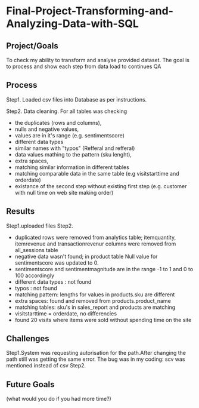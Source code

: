 # Final-Project-Transforming-and-Analyzing-Data-with-SQL

## Project/Goals

To check my ability to transform and analyse provided dataset. The goal is to process and show each step from data load to continues QA
## Process

Step1. Loaded csv files into Database as per instructions.

Step2. Data cleaning. For all tables was checking 
- the duplicates (rows and columns),
- nulls and negative values,
- values are in it's range (e.g. sentimentscore)
- different data types
- similar names with "typos" (Refferal and refferal)
- data values mathing to the pattern (sku lenght),
- extra spaces,
- matching similar information in different tables
- matching comparable data in the same table (e.g visitstarttime and orderdate)
- existance of the second step without existing first step (e.g. customer with null time on web site making order)

## Results
Step1.uploaded files
Step2. 
- duplicated rows were removed from analytics table; itemquantity, itemrevenue and transactionrevenur  columns were removed from all_sessions table
- negative data wasn't found; in product table Null value for sentimentscore was updated to 0.
- sentimentscore and sentimentmagnitude are in the range -1 to 1 and 0 to 100 accordingly
- different data types : not found
- typos : not found
- matching pattern: lengths for values in products.sku are different
- extra spaces: found and removed from products.product_name
- matching tables: sku's in sales_report and products are matching
- visitstarttime = orderdate, no differencies
- found 20 visits where items were sold without spending time on the site

## Challenges 

Step1.System was requesting autorisation for the path.After changing the path still was getting the same error. The bug was in my coding: scv was mentioned instead of csv 
Step2. 


## Future Goals
(what would you do if you had more time?)
